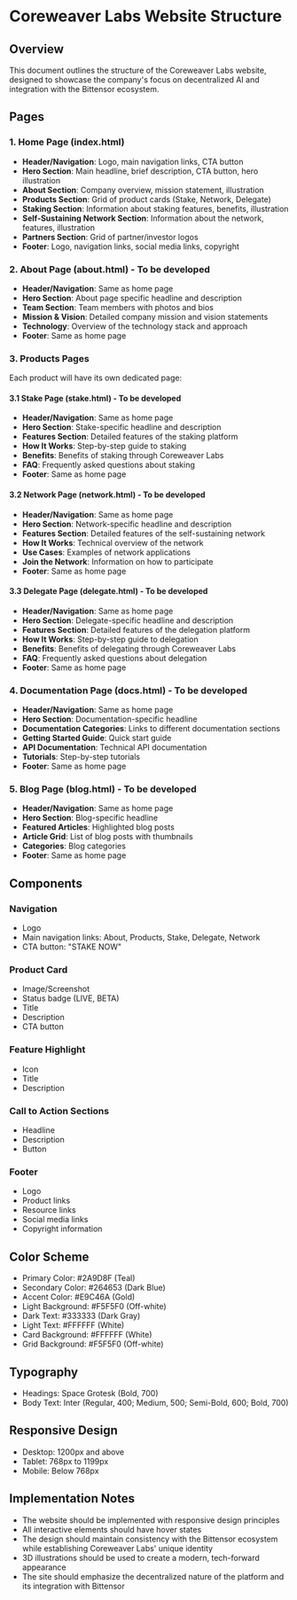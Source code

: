 # Coreweaver Labs Website Structure

## Overview
This document outlines the structure of the Coreweaver Labs website, designed to showcase the company's focus on decentralized AI and integration with the Bittensor ecosystem.

## Pages

### 1. Home Page (index.html)
- **Header/Navigation**: Logo, main navigation links, CTA button
- **Hero Section**: Main headline, brief description, CTA button, hero illustration
- **About Section**: Company overview, mission statement, illustration
- **Products Section**: Grid of product cards (Stake, Network, Delegate)
- **Staking Section**: Information about staking features, benefits, illustration
- **Self-Sustaining Network Section**: Information about the network, features, illustration
- **Partners Section**: Grid of partner/investor logos
- **Footer**: Logo, navigation links, social media links, copyright

### 2. About Page (about.html) - To be developed
- **Header/Navigation**: Same as home page
- **Hero Section**: About page specific headline and description
- **Team Section**: Team members with photos and bios
- **Mission & Vision**: Detailed company mission and vision statements
- **Technology**: Overview of the technology stack and approach
- **Footer**: Same as home page

### 3. Products Pages
Each product will have its own dedicated page:

#### 3.1 Stake Page (stake.html) - To be developed
- **Header/Navigation**: Same as home page
- **Hero Section**: Stake-specific headline and description
- **Features Section**: Detailed features of the staking platform
- **How It Works**: Step-by-step guide to staking
- **Benefits**: Benefits of staking through Coreweaver Labs
- **FAQ**: Frequently asked questions about staking
- **Footer**: Same as home page

#### 3.2 Network Page (network.html) - To be developed
- **Header/Navigation**: Same as home page
- **Hero Section**: Network-specific headline and description
- **Features Section**: Detailed features of the self-sustaining network
- **How It Works**: Technical overview of the network
- **Use Cases**: Examples of network applications
- **Join the Network**: Information on how to participate
- **Footer**: Same as home page

#### 3.3 Delegate Page (delegate.html) - To be developed
- **Header/Navigation**: Same as home page
- **Hero Section**: Delegate-specific headline and description
- **Features Section**: Detailed features of the delegation platform
- **How It Works**: Step-by-step guide to delegation
- **Benefits**: Benefits of delegating through Coreweaver Labs
- **FAQ**: Frequently asked questions about delegation
- **Footer**: Same as home page

### 4. Documentation Page (docs.html) - To be developed
- **Header/Navigation**: Same as home page
- **Hero Section**: Documentation-specific headline
- **Documentation Categories**: Links to different documentation sections
- **Getting Started Guide**: Quick start guide
- **API Documentation**: Technical API documentation
- **Tutorials**: Step-by-step tutorials
- **Footer**: Same as home page

### 5. Blog Page (blog.html) - To be developed
- **Header/Navigation**: Same as home page
- **Hero Section**: Blog-specific headline
- **Featured Articles**: Highlighted blog posts
- **Article Grid**: List of blog posts with thumbnails
- **Categories**: Blog categories
- **Footer**: Same as home page

## Components

### Navigation
- Logo
- Main navigation links: About, Products, Stake, Delegate, Network
- CTA button: "STAKE NOW"

### Product Card
- Image/Screenshot
- Status badge (LIVE, BETA)
- Title
- Description
- CTA button

### Feature Highlight
- Icon
- Title
- Description

### Call to Action Sections
- Headline
- Description
- Button

### Footer
- Logo
- Product links
- Resource links
- Social media links
- Copyright information

## Color Scheme
- Primary Color: #2A9D8F (Teal)
- Secondary Color: #264653 (Dark Blue)
- Accent Color: #E9C46A (Gold)
- Light Background: #F5F5F0 (Off-white)
- Dark Text: #333333 (Dark Gray)
- Light Text: #FFFFFF (White)
- Card Background: #FFFFFF (White)
- Grid Background: #F5F5F0 (Off-white)

## Typography
- Headings: Space Grotesk (Bold, 700)
- Body Text: Inter (Regular, 400; Medium, 500; Semi-Bold, 600; Bold, 700)

## Responsive Design
- Desktop: 1200px and above
- Tablet: 768px to 1199px
- Mobile: Below 768px

## Implementation Notes
- The website should be implemented with responsive design principles
- All interactive elements should have hover states
- The design should maintain consistency with the Bittensor ecosystem while establishing Coreweaver Labs' unique identity
- 3D illustrations should be used to create a modern, tech-forward appearance
- The site should emphasize the decentralized nature of the platform and its integration with Bittensor
